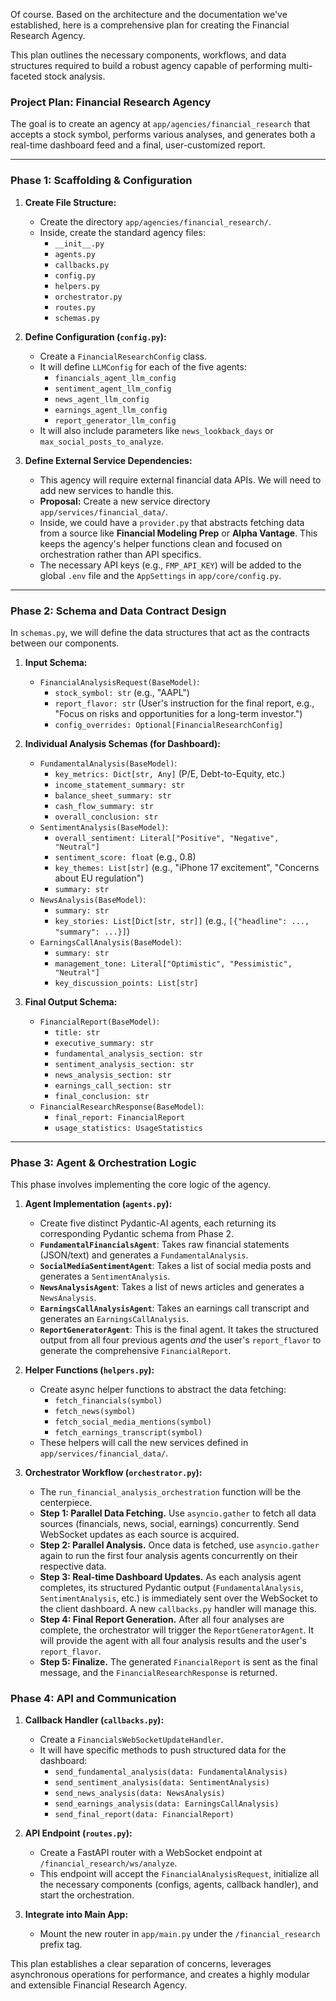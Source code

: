 Of course. Based on the architecture and the documentation we've established, here is a comprehensive plan for creating the Financial Research Agency.

This plan outlines the necessary components, workflows, and data structures required to build a robust agency capable of performing multi-faceted stock analysis.

### **Project Plan: Financial Research Agency**

The goal is to create an agency at `app/agencies/financial_research` that accepts a stock symbol, performs various analyses, and generates both a real-time dashboard feed and a final, user-customized report.

---

### **Phase 1: Scaffolding & Configuration**

1.  **Create File Structure:**
    *   Create the directory `app/agencies/financial_research/`.
    *   Inside, create the standard agency files:
        *   `__init__.py`
        *   `agents.py`
        *   `callbacks.py`
        *   `config.py`
        *   `helpers.py`
        *   `orchestrator.py`
        *   `routes.py`
        *   `schemas.py`

2.  **Define Configuration (`config.py`):**
    *   Create a `FinancialResearchConfig` class.
    *   It will define `LLMConfig` for each of the five agents:
        *   `financials_agent_llm_config`
        *   `sentiment_agent_llm_config`
        *   `news_agent_llm_config`
        *   `earnings_agent_llm_config`
        *   `report_generator_llm_config`
    *   It will also include parameters like `news_lookback_days` or `max_social_posts_to_analyze`.

3.  **Define External Service Dependencies:**
    *   This agency will require external financial data APIs. We will need to add new services to handle this.
    *   **Proposal:** Create a new service directory `app/services/financial_data/`.
    *   Inside, we could have a `provider.py` that abstracts fetching data from a source like **Financial Modeling Prep** or **Alpha Vantage**. This keeps the agency's helper functions clean and focused on orchestration rather than API specifics.
    *   The necessary API keys (e.g., `FMP_API_KEY`) will be added to the global `.env` file and the `AppSettings` in `app/core/config.py`.

---

### **Phase 2: Schema and Data Contract Design**

In `schemas.py`, we will define the data structures that act as the contracts between our components.

1.  **Input Schema:**
    *   `FinancialAnalysisRequest(BaseModel)`:
        *   `stock_symbol: str` (e.g., "AAPL")
        *   `report_flavor: str` (User's instruction for the final report, e.g., "Focus on risks and opportunities for a long-term investor.")
        *   `config_overrides: Optional[FinancialResearchConfig]`

2.  **Individual Analysis Schemas (for Dashboard):**
    *   `FundamentalAnalysis(BaseModel)`:
        *   `key_metrics: Dict[str, Any]` (P/E, Debt-to-Equity, etc.)
        *   `income_statement_summary: str`
        *   `balance_sheet_summary: str`
        *   `cash_flow_summary: str`
        *   `overall_conclusion: str`
    *   `SentimentAnalysis(BaseModel)`:
        *   `overall_sentiment: Literal["Positive", "Negative", "Neutral"]`
        *   `sentiment_score: float` (e.g., 0.8)
        *   `key_themes: List[str]` (e.g., "iPhone 17 excitement", "Concerns about EU regulation")
        *   `summary: str`
    *   `NewsAnalysis(BaseModel)`:
        *   `summary: str`
        *   `key_stories: List[Dict[str, str]]` (e.g., `[{"headline": ..., "summary": ...}]`)
    *   `EarningsCallAnalysis(BaseModel)`:
        *   `summary: str`
        *   `management_tone: Literal["Optimistic", "Pessimistic", "Neutral"]`
        *   `key_discussion_points: List[str]`

3.  **Final Output Schema:**
    *   `FinancialReport(BaseModel)`:
        *   `title: str`
        *   `executive_summary: str`
        *   `fundamental_analysis_section: str`
        *   `sentiment_analysis_section: str`
        *   `news_analysis_section: str`
        *   `earnings_call_section: str`
        *   `final_conclusion: str`
    *   `FinancialResearchResponse(BaseModel)`:
        *   `final_report: FinancialReport`
        *   `usage_statistics: UsageStatistics`

---

### **Phase 3: Agent & Orchestration Logic**

This phase involves implementing the core logic of the agency.

1.  **Agent Implementation (`agents.py`):**
    *   Create five distinct Pydantic-AI agents, each returning its corresponding Pydantic schema from Phase 2.
    *   **`FundamentalFinancialsAgent`**: Takes raw financial statements (JSON/text) and generates a `FundamentalAnalysis`.
    *   **`SocialMediaSentimentAgent`**: Takes a list of social media posts and generates a `SentimentAnalysis`.
    *   **`NewsAnalysisAgent`**: Takes a list of news articles and generates a `NewsAnalysis`.
    *   **`EarningsCallAnalysisAgent`**: Takes an earnings call transcript and generates an `EarningsCallAnalysis`.
    *   **`ReportGeneratorAgent`**: This is the final agent. It takes the structured output from all four previous agents *and* the user's `report_flavor` to generate the comprehensive `FinancialReport`.

2.  **Helper Functions (`helpers.py`):**
    *   Create async helper functions to abstract the data fetching:
        *   `fetch_financials(symbol)`
        *   `fetch_news(symbol)`
        *   `fetch_social_media_mentions(symbol)`
        *   `fetch_earnings_transcript(symbol)`
    *   These helpers will call the new services defined in `app/services/financial_data/`.

3.  **Orchestrator Workflow (`orchestrator.py`):**
    *   The `run_financial_analysis_orchestration` function will be the centerpiece.
    *   **Step 1: Parallel Data Fetching.** Use `asyncio.gather` to fetch all data sources (financials, news, social, earnings) concurrently. Send WebSocket updates as each source is acquired.
    *   **Step 2: Parallel Analysis.** Once data is fetched, use `asyncio.gather` again to run the first four analysis agents concurrently on their respective data.
    *   **Step 3: Real-time Dashboard Updates.** As each analysis agent completes, its structured Pydantic output (`FundamentalAnalysis`, `SentimentAnalysis`, etc.) is immediately sent over the WebSocket to the client dashboard. A new `callbacks.py` handler will manage this.
    *   **Step 4: Final Report Generation.** After all four analyses are complete, the orchestrator will trigger the `ReportGeneratorAgent`. It will provide the agent with all four analysis results and the user's `report_flavor`.
    *   **Step 5: Finalize.** The generated `FinancialReport` is sent as the final message, and the `FinancialResearchResponse` is returned.

### **Phase 4: API and Communication**

1.  **Callback Handler (`callbacks.py`):**
    *   Create a `FinancialsWebSocketUpdateHandler`.
    *   It will have specific methods to push structured data for the dashboard:
        *   `send_fundamental_analysis(data: FundamentalAnalysis)`
        *   `send_sentiment_analysis(data: SentimentAnalysis)`
        *   `send_news_analysis(data: NewsAnalysis)`
        *   `send_earnings_analysis(data: EarningsCallAnalysis)`
        *   `send_final_report(data: FinancialReport)`

2.  **API Endpoint (`routes.py`):**
    *   Create a FastAPI router with a WebSocket endpoint at `/financial_research/ws/analyze`.
    *   This endpoint will accept the `FinancialAnalysisRequest`, initialize all the necessary components (configs, agents, callback handler), and start the orchestration.

3.  **Integrate into Main App:**
    *   Mount the new router in `app/main.py` under the `/financial_research` prefix tag.

This plan establishes a clear separation of concerns, leverages asynchronous operations for performance, and creates a highly modular and extensible Financial Research Agency.
